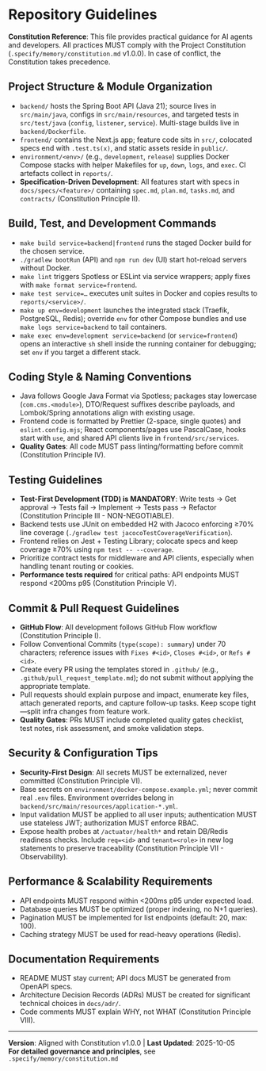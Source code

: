 # Repository Guidelines

**Constitution Reference**: This file provides practical guidance for AI agents and developers. All practices MUST comply with the Project Constitution (`.specify/memory/constitution.md` v1.0.0). In case of conflict, the Constitution takes precedence.

## Project Structure & Module Organization
- `backend/` hosts the Spring Boot API (Java 21); source lives in `src/main/java`, configs in `src/main/resources`, and targeted tests in `src/test/java` (`config`, `listener`, `service`). Multi-stage builds live in `backend/Dockerfile`.
- `frontend/` contains the Next.js app; feature code sits in `src/`, colocated specs end with `.test.ts(x)`, and static assets reside in `public/`.
- `environment/<env>/` (e.g., `development`, `release`) supplies Docker Compose stacks with helper Makefiles for `up`, `down`, `logs`, and `exec`. CI artefacts collect in `reports/`.
- **Specification-Driven Development**: All features start with specs in `docs/specs/<feature>/` containing `spec.md`, `plan.md`, `tasks.md`, and `contracts/` (Constitution Principle II).

## Build, Test, and Development Commands
- `make build service=backend|frontend` runs the staged Docker build for the chosen service.
- `./gradlew bootRun` (API) and `npm run dev` (UI) start hot-reload servers without Docker.
- `make lint` triggers Spotless or ESLint via service wrappers; apply fixes with `make format service=frontend`.
- `make test service=…` executes unit suites in Docker and copies results to `reports/<service>/`.
- `make up env=development` launches the integrated stack (Traefik, PostgreSQL, Redis); override `env` for other Compose bundles and use `make logs service=backend` to tail containers.
- `make exec env=development service=backend` (or `service=frontend`) opens an interactive `sh` shell inside the running container for debugging; set `env` if you target a different stack.

## Coding Style & Naming Conventions
- Java follows Google Java Format via Spotless; packages stay lowercase (`com.cms.<module>`), DTO/Request suffixes describe payloads, and Lombok/Spring annotations align with existing usage.
- Frontend code is formatted by Prettier (2-space, single quotes) and `eslint.config.mjs`; React components/pages use PascalCase, hooks start with `use`, and shared API clients live in `frontend/src/services`.
- **Quality Gates**: All code MUST pass linting/formatting before commit (Constitution Principle IV).

## Testing Guidelines
- **Test-First Development (TDD) is MANDATORY**: Write tests → Get approval → Tests fail → Implement → Tests pass → Refactor (Constitution Principle III - NON-NEGOTIABLE).
- Backend tests use JUnit on embedded H2 with Jacoco enforcing ≥70% line coverage (`./gradlew test jacocoTestCoverageVerification`).
- Frontend relies on Jest + Testing Library; colocate specs and keep coverage ≥70% using `npm test -- --coverage`.
- Prioritize contract tests for middleware and API clients, especially when handling tenant routing or cookies.
- **Performance tests required** for critical paths: API endpoints MUST respond <200ms p95 (Constitution Principle V).

## Commit & Pull Request Guidelines
- **GitHub Flow**: All development follows GitHub Flow workflow (Constitution Principle I).
- Follow Conventional Commits (`type(scope): summary`) under 70 characters; reference issues with `Fixes #<id>`, `Closes #<id>`, or `Refs #<id>`.
- Create every PR using the templates stored in `.github/` (e.g., `.github/pull_request_template.md`); do not submit without applying the appropriate template.
- Pull requests should explain purpose and impact, enumerate key files, attach generated reports, and capture follow-up tasks. Keep scope tight—split infra changes from feature work.
- **Quality Gates**: PRs MUST include completed quality gates checklist, test notes, risk assessment, and smoke validation steps.

## Security & Configuration Tips
- **Security-First Design**: All secrets MUST be externalized, never committed (Constitution Principle VI).
- Base secrets on `environment/docker-compose.example.yml`; never commit real `.env` files. Environment overrides belong in `backend/src/main/resources/application-*.yml`.
- Input validation MUST be applied to all user inputs; authentication MUST use stateless JWT; authorization MUST enforce RBAC.
- Expose health probes at `/actuator/health*` and retain DB/Redis readiness checks. Include `req=<id>` and `tenant=<role>` in new log statements to preserve traceability (Constitution Principle VII - Observability).

## Performance & Scalability Requirements
- API endpoints MUST respond within <200ms p95 under expected load.
- Database queries MUST be optimized (proper indexing, no N+1 queries).
- Pagination MUST be implemented for list endpoints (default: 20, max: 100).
- Caching strategy MUST be used for read-heavy operations (Redis).

## Documentation Requirements
- README MUST stay current; API docs MUST be generated from OpenAPI specs.
- Architecture Decision Records (ADRs) MUST be created for significant technical choices in `docs/adr/`.
- Code comments MUST explain WHY, not WHAT (Constitution Principle VIII).

---

**Version**: Aligned with Constitution v1.0.0 | **Last Updated**: 2025-10-05  
**For detailed governance and principles**, see `.specify/memory/constitution.md`
